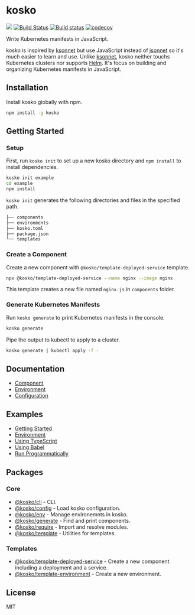# kosko

[![](https://img.shields.io/npm/v/kosko.svg)](https://www.npmjs.com/package/kosko) [![Build Status](https://travis-ci.org/tommy351/kosko.svg?branch=master)](https://travis-ci.org/tommy351/kosko) [![Build status](https://ci.appveyor.com/api/projects/status/db26i79eyxp8tjxj/branch/master?svg=true)](https://ci.appveyor.com/project/tommy351/kosko/branch/master) [![codecov](https://codecov.io/gh/tommy351/kosko/branch/master/graph/badge.svg)](https://codecov.io/gh/tommy351/kosko)

Write Kubernetes manifests in JavaScript.

kosko is inspired by [ksonnet] but use JavaScript instead of [jsonnet] so it's much easier to learn and use. Unlike [ksonnet], kosko neither touchs Kubernetes clusters nor supports [Helm]. It's focus on building and organizing Kubernetes manifests in JavaScript.

## Installation

Install kosko globally with npm.

```sh
npm install -g kosko
```

## Getting Started

### Setup

First, run `kosko init` to set up a new kosko directory and `npm install` to install dependencies.

```sh
kosko init example
cd example
npm install
```

`kosko init` generates the following directories and files in the specified path.

```sh
├── components
├── environments
├── kosko.toml
├── package.json
└── templates
```

### Create a Component

Create a new component with `@kosko/template-deployed-service` template.

```sh
npx @kosko/template-deployed-service --name nginx --image nginx
```

This template creates a new file named `nginx.js` in `components` folder.

### Generate Kubernetes Manifests

Run `kosko generate` to print Kubernetes manifests in the console.

```sh
kosko generate
```

Pipe the output to kubectl to apply to a cluster.

```sh
kosko generate | kubectl apply -f -
```

## Documentation

- [Component](docs/component.md)
- [Environment](docs/environment.md)
- [Configuration](docs/configuration.md)

## Examples

- [Getting Started](examples/getting-started)
- [Environment](examples/environment)
- [Using TypeScript](examples/typescript)
- [Using Babel](examples/babel)
- [Run Programmatically](examples/run-programmatically)

## Packages

### Core

- [@kosko/cli](packages/cli) - CLI.
- [@kosko/config](packages/config) - Load kosko configuration.
- [@kosko/env](packages/env) - Manage environemnts in kosko.
- [@kosko/generate](packages/generate) - Find and print components.
- [@kosko/require](packages/require) - Import and resolve modules.
- [@kosko/template](packages/template) - Utilities for templates.

### Templates

- [@kosko/template-deployed-service](packages/template-deployed-service) - Create a new component including a deployment and a service.
- [@kosko/template-environment](packages/template-environment) - Create a new environment.

## License

MIT

[ksonnet]: https://ksonnet.io/
[jsonnet]: https://jsonnet.org/
[helm]: https://helm.sh/
